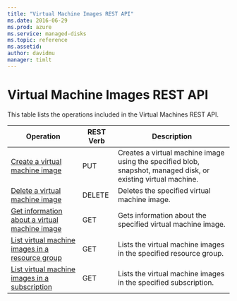 ```yaml
---
title: "Virtual Machine Images REST API"
ms.date: 2016-06-29
ms.prod: azure
ms.service: managed-disks
ms.topic: reference
ms.assetid: 
author: davidmu
manager: timlt
---
```

# Virtual Machine Images REST API  
  
This table lists the operations included in the Virtual Machines REST API.  
  
| Operation | REST Verb | Description | 
|---------|---------|-----------|
| [Create a virtual machine image](../images/images-create.md) | PUT | Creates a virtual machine image using the specified blob, snapshot, managed disk, or existing virtual machine. |
| [Delete a virtual machine image](../images/images-delete.md) | DELETE | Deletes the specified virtual machine image. |
| [Get information about a virtual machine image](../images/images-get.md) | GET | Gets information about the specified virtual machine image. |  
| [List virtual machine images in a resource group](../images/images-list-by-resource-group.md) | GET | Lists the virtual machine images in the specified resource group. |  
| [List virtual machine images in a subscription](../images/images-list-by-subscription.md) | GET | Lists the virtual machine images in the specified subscription. |